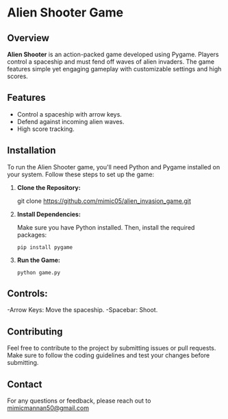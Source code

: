# Alien Shooter Game

## Overview

   **Alien Shooter** is an action-packed game developed using Pygame. Players control a spaceship and must fend off waves of     alien invaders. The game features simple yet engaging gameplay with customizable settings and high scores.

## Features

- Control a spaceship with arrow keys.
- Defend against incoming alien waves.
- High score tracking.

## Installation

To run the Alien Shooter game, you'll need Python and Pygame installed on your system. Follow these steps to set up the game:

1. **Clone the Repository:**

   git clone https://github.com/mimic05/alien_invasion_game.git


2. **Install Dependencies:**

   Make sure you have Python installed. Then, install the required packages:

   ```pip install pygame```

3. **Run the Game:**

   ```python game.py```

## Controls:

  -Arrow Keys: Move the spaceship.
  -Spacebar: Shoot.

## Contributing
   Feel free to contribute to the project by submitting issues or pull requests. Make sure to follow the
   coding guidelines and test your changes before submitting.

## Contact
   For any questions or feedback, please reach out to mimicmannan50@gmail.com
